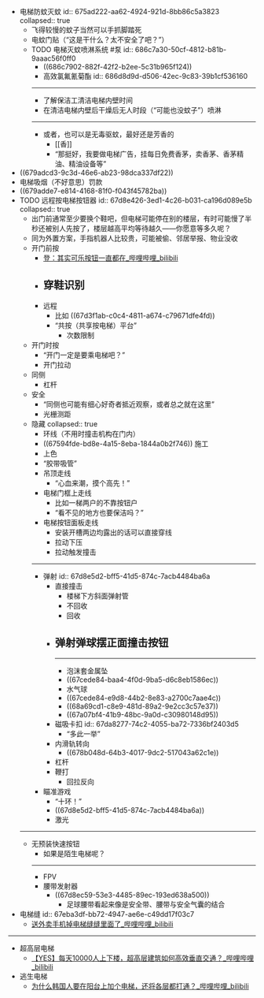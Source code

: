 - 电梯防蚊灭蚊
  id:: 675ad222-aa62-4924-921d-8bb86c5a3823
  collapsed:: true
	- 飞得较慢的蚊子当然可以手抓脚踏死
	- 电蚊门贴（“这是干什么？太不安全了吧？”）
	- TODO 电梯灭蚊喷淋系统 #泵
	  id:: 686c7a30-50cf-4812-b81b-9aaac56f0ff0
		- ((686c7902-882f-42f2-b2ee-5c31b965f124))
		- 高效氯氟氰菊酯
		  id:: 686d8d9d-d506-42ec-9c83-39b1cf536160
		- ---
		- 了解保洁工清洁电梯内壁时间
		- 在清洁电梯内壁后干燥后无人时段（“可能也没蚊子”）喷淋
		- ---
		- 或者，也可以是无毒驱蚊，最好还是芳香的
			- [[香]]
			- “那挺好，我要做电梯广告，挂每日免费香茅，卖香茅、香茅精油、精油设备等”
- ((679adcd3-9c3d-46e6-ab23-98dca337df22))
- 电梯吸烟（不好意思）罚款
- ((679adde7-e814-4168-81f0-f043f45782ba))
- TODO 远程按电梯按钮器
  id:: 67d8e426-3ed1-4c26-b031-ca196d089e5b
  collapsed:: true
	- 出门前通常至少要换个鞋吧，但电梯可能停在别的楼层，有时可能慢了半秒还被别人先按了，楼层越高平均等待越久——你愿意等多久呢？
	- 同为外置方案，手指机器人比较贵，可能被偷、邻居举报、物业没收
	- 开门前按
		- [登：其实可乐按钮一直都在_哔哩哔哩_bilibili](https://www.bilibili.com/video/BV1JyFJeyEem/)
		- 穿鞋识别
			-
		- 远程
			- 比如 ((67d3f1ab-c0c4-4811-a674-c79671dfe4fd))
			- “共按（共享按电梯）平台”
				- 次数限制
	- 开门时按
		- “开门一定是要乘电梯吧？”
		- 开门拉动
	- 同侧
		- 杠杆
	- 安全
		- “同侧也可能有细心好奇者抵近观察，或者总之就在这里”
		- 光栅测距
	- 隐藏
	  collapsed:: true
		- 环线（不用时撞击机构在门内）
		- ((67594fde-bd8e-4a15-8eba-1844a0b2f746)) 施工
		- 上色
		- “胶带吸管”
		- 吊顶走线
			- “心血来潮，摸个高先！”
		- 电梯门框上走线
			- 比如一梯两户的不靠按钮户
			- “看不见的地方也要保洁吗？”
		- 电梯按钮面板走线
			- 安装开槽两边均露出的话可以直接穿线
			- 拉动下压
			- 拉动触发撞击
		- ---
		- 弹射
		  id:: 67d8e5d2-bff5-41d5-874c-7acb4484ba6a
			- 直接撞击
				- 楼梯下方斜面弹射管
				- 不回收
				- 回收
			- 弹射弹球摆正面撞击按钮
				-
				- ---
				- 泡沫套金属坠
				- ((67cede84-baa4-4f0d-9ba5-d6c8eb1586ec))
				- 水气球
				- ((67cede84-e9d8-44b2-8e83-a2700c7aae4c))
				- ((68a69cd1-c8e9-481d-89a2-9e2cc3c57e37))
				- ((67a07bf4-41b9-48bc-9a0d-c30980148d95))
			- 磁吸卡扣
			  id:: 67da8277-74c2-4055-ba72-7336bf2403d5
				- “多此一举”
			- 内滑轨转向
				- ((678b048d-64b3-4017-9dc2-517043a62c1e))
			- 杠杆
			- 鞭打
				- 回拉反向
		- 瞄准游戏
			- “十环！”
			- ((67d8e5d2-bff5-41d5-874c-7acb4484ba6a))
			- 激光
	- ---
	- 无预装快速按钮
		- 如果是陌生电梯呢？
		- ---
		- FPV
		- 腰带发射器
			- ((67d8ec59-53e3-4485-89ec-193ed638a500))
				- 足球腰带看起来像是安全带、腰带与安全气囊的结合
- 电梯缝
  id:: 67eba3df-bb72-4947-ae6e-c49dd17f03c7
	- [送外卖手机掉电梯缝缝里面了_哔哩哔哩_bilibili](https://www.bilibili.com/video/BV1w8411k7yS/)
- ---
- 超高层电梯
	- [【YES】每天10000人上下楼，超高层建筑如何高效垂直交通？_哔哩哔哩_bilibili](https://www.bilibili.com/video/BV1N9u1zjEU2/)
- 逃生电梯
	- [为什么韩国人要在阳台上加个电梯，还将各层都打通？_哔哩哔哩_bilibili](https://www.bilibili.com/video/BV1t34y157Z3/)